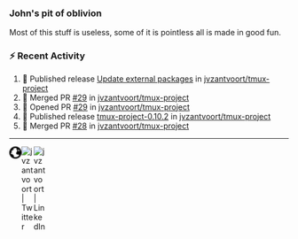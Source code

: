 ### John's pit of oblivion

Most of this stuff is useless, some of it is pointless all is made in good fun.

### :zap: Recent Activity

<!--START_SECTION:activity-->
1. 🚀 Published release [Update external packages](https://github.com/jvzantvoort/tmux-project/releases/tag/tmux-project-0.11.0) in [jvzantvoort/tmux-project](https://github.com/jvzantvoort/tmux-project)
2. 🎉 Merged PR [#29](https://github.com/jvzantvoort/tmux-project/pull/29) in [jvzantvoort/tmux-project](https://github.com/jvzantvoort/tmux-project)
3. 💪 Opened PR [#29](https://github.com/jvzantvoort/tmux-project/pull/29) in [jvzantvoort/tmux-project](https://github.com/jvzantvoort/tmux-project)
4. 🚀 Published release [tmux-project-0.10.2](https://github.com/jvzantvoort/tmux-project/releases/tag/tmux-project-0.10.2) in [jvzantvoort/tmux-project](https://github.com/jvzantvoort/tmux-project)
5. 🎉 Merged PR [#28](https://github.com/jvzantvoort/tmux-project/pull/28) in [jvzantvoort/tmux-project](https://github.com/jvzantvoort/tmux-project)
<!--END_SECTION:activity-->

---

[<img align="left" alt="jvzantvoort.org" width="22px" src="https://raw.githubusercontent.com/iconic/open-iconic/master/svg/globe.svg" />][website]
[<img align="left" alt="jvzantvoort | Twitter" width="22px" src="https://cdn.jsdelivr.net/npm/simple-icons@v3/icons/twitter.svg" />][twitter]
[<img align="left" alt="jvzantvoort | LinkedIn" width="22px" src="https://cdn.jsdelivr.net/npm/simple-icons@v3/icons/linkedin.svg" />][linkedin]


[website]: https://vanzantvoort.org/
[twitter]: https://twitter.com/jvanzantvoort
[linkedin]: https://www.linkedin.com/in/johnvanzantvoort/
